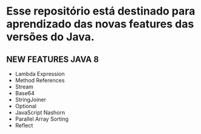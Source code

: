 ﻿# Esse repositório está destinado para aprendizado das novas features das versões do Java.

## NEW FEATURES JAVA 8
- Lambda Expression
- Method References
- Stream
- Base64
- StringJoiner
- Optional
- JavaScript Nashorn
- Parallel Array Sorting
- Reflect